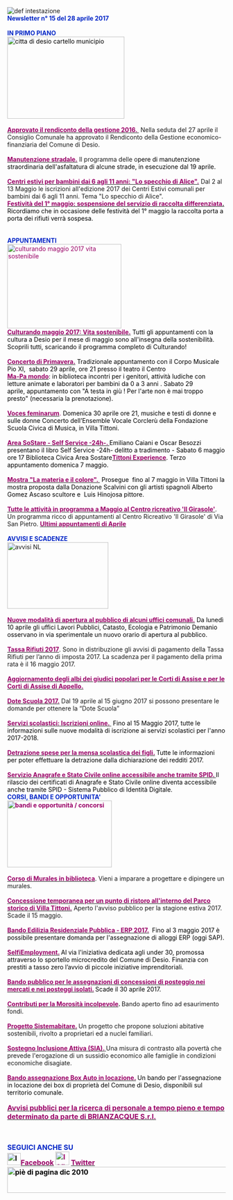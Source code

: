<html><body><DIV>
<DIV>
<DIV>
<DIV><IMG border=0 alt="def intestazione" src="http://www.comune.desio.mb.it/servizi/gestionedocumentale/visualizzadocumento.aspx?id=6276"> 
<DIV>
<DIV><STRONG><FONT color=#0426c6>Newsletter n°&nbsp;15 del&nbsp;28 aprile&nbsp;2017</FONT></STRONG></DIV>
<DIV></DIV>
<DIV><FONT color=#0426c6><STRONG></STRONG></FONT>&nbsp;</DIV>
<DIV><FONT color=#0426c6><STRONG>IN PRIMO PIANO</STRONG></FONT></DIV>
<DIV><FONT color=#000000><IMG style="WIDTH: 270px; HEIGHT: 189px" alt="citta di desio cartello municipio " src="http://www.comune.desio.mb.it/servizi/gestionedocumentale/visualizzadocumento.aspx?ID=22427" width=300 height=218></FONT></DIV>
<DIV>&nbsp;</DIV>
<DIV><A title="" href="http://www.comune.desio.mb.it/servizi/notizie/notizie_fase02.aspx?ID=44137" target=_self><FONT color=#990066><STRONG>Approvato il rendiconto della gestione 2016.&nbsp;</STRONG></FONT></A> Nella seduta del 27 aprile il Consiglio Comunale ha approvato il Rendiconto della Gestione economico-finanziaria del Comune di Desio. </DIV>
<DIV>&nbsp;</DIV>
<DIV><A title="" href="https://www.comune.desio.mb.it/servizi/notizie/notizie_fase02.aspx?ID=43872" target=_self><STRONG><FONT color=#990066>Manutenzione stradale.</FONT></STRONG></A>&nbsp;Il programma delle o<FONT color=#000000>pere di manutenzione straordinaria dell'asfaltatura di alcune strade, in&nbsp;esecuzione dal 19 aprile. </FONT></DIV>
<DIV>&nbsp;</DIV>
<DIV><A title="" href="http://www.comune.desio.mb.it/servizi/notizie/notizie_fase02.aspx?ID=43904" target=_self><STRONG><FONT color=#990066>Centri estivi per bambini dai 6 agli 11 anni: "Lo specchio di Alice".</FONT></STRONG></A> Dal 2 al 13 Maggio le iscrizioni all'edizione 2017 dei Centri Estivi comunali per bambini dai 6 agli 11 anni. Tema "Lo specchio di Alice".<BR></DIV>
<DIV><FONT color=#000000><FONT color=#990066><A title="" href="http://www.comune.desio.mb.it/servizi/notizie/notizie_fase02.aspx?ID=44051" target=_self><STRONG><FONT color=#990066>Festività del 1° maggio: sospensione del servizio di raccolta differenziata</FONT>.</STRONG></A><FONT color=#000000> Ricordiamo che in occasione delle festività del 1° maggio la raccolta porta a porta dei rifiuti verrà sospesa.</FONT></FONT></FONT></DIV>
<DIV><FONT color=#000000><FONT color=#990066></FONT></FONT>&nbsp;</DIV>
<DIV><FONT color=#0426c6></FONT>&nbsp;</DIV>
<DIV><FONT color=#0426c6><STRONG>APPUNTAMENTI</STRONG></FONT><FONT color=#0426c6><FONT color=#000000></DIV></DIV></DIV></DIV>
<DIV>
<DIV><FONT color=#000000></FONT><FONT color=#990066><IMG alt="culturando maggio 2017 vita sostenibile " src="http://www.comune.desio.mb.it/servizi/gestionedocumentale/visualizzadocumento.aspx?ID=22426" width=263 height=194></FONT></DIV></FONT></FONT>
<DIV><FONT color=#0426c6><FONT color=#000000><FONT color=#990066><FONT color=#000000><STRONG><FONT color=#990066><A title="" href="http://www.comune.desio.mb.it/servizi/notizie/notizie_fase02.aspx?ID=44124" target=_self><FONT color=#000000><STRONG><FONT color=#990066>Culturando maggio 2017: Vita sostenibile.</FONT></STRONG></FONT></A></FONT></STRONG> Tutti gli appuntamenti con la cultura a Desio per il mese di maggio sono all'insegna della sostenibilità. Scoprili tutti, scaricando il programma completo di Culturando!&nbsp;</FONT> 
<DIV><BR><FONT color=#000000><STRONG><FONT color=#990066><A title="" href="http://www.comune.desio.mb.it/servizi/notizie/notizie_fase02.aspx?ID=44105" target=_self><FONT color=#000000><STRONG><FONT color=#990066>Concerto di Primavera.</FONT></STRONG></FONT></A></FONT></STRONG> Tradizionale appuntamento con il Corpo Musicale Pio XI,&nbsp; sabato 29 aprile, ore 21 presso il teatro il Centro</FONT><BR></DIV>
<DIV><A title="" href="http://www.comune.desio.mb.it/servizi/notizie/notizie_fase02.aspx?ID=41527" target=_self><STRONG><FONT color=#990066>Ma-Pa mondo</FONT></STRONG></A><FONT color=#000000>: in biblioteca incontri per i genitori, attività ludiche con letture&nbsp;animate e laboratori per bambini da 0 a 3 anni . Sabato&nbsp;29 aprile,&nbsp;appuntamento con "A testa in giù ! Per l'arte non è mai troppo presto" (necessaria la prenotazione).</FONT></DIV>
<DIV><STRONG></STRONG>&nbsp;</DIV>
<DIV><STRONG><A title="" href="http://www.comune.desio.mb.it/servizi/notizie/notizie_fase02.aspx?ID=44040" target=_self><STRONG><FONT color=#990066>Voces feminarum</FONT></STRONG></A></STRONG>. <FONT color=#000000>Domenica 30 aprile ore 21, musiche e testi di donne e sulle donne Concerto dell’Ensemble Vocale Corclerù della Fondazione Scuola Civica di Musica, in Villa Tittoni.</FONT> </DIV>
<DIV>&nbsp;</DIV>
<DIV><A title="" href="http://www.comune.desio.mb.it/servizi/notizie/notizie_fase02.aspx?ID=44110" target=_self><STRONG><FONT color=#990066>Area SoStare - Self Service -24h-. </FONT></STRONG></A><FONT color=#000000>Emiliano Caiani e Oscar Besozzi presentano il libro Self Service -24h- delitto a tradimento - Sabato 6 maggio ore 17 Biblioteca Civica Area Sostare</FONT></FONT></FONT></FONT><FONT color=#990066><FONT color=#000000><STRONG><FONT color=#990066><A title="" href="http://www.comune.desio.mb.it/servizi/notizie/notizie_fase02.aspx?ID=43197" target=_self><FONT color=#000000><STRONG><FONT color=#990066>Tittoni Experience</FONT></STRONG></FONT></A></FONT></STRONG>. Terzo appuntamento domenica 7 maggio.</FONT></DIV></FONT>
<DIV><STRONG><FONT color=#990066></FONT></STRONG>&nbsp;</DIV>
<DIV><FONT color=#990066><A title="" href="http://www.comune.desio.mb.it/servizi/notizie/notizie_fase02.aspx?ID=43654" target=_self><STRONG><FONT color=#990066>Mostra "La materia e il colore".&nbsp;</FONT></STRONG></A><FONT color=#000000>&nbsp;Prosegue&nbsp; fino al 7 maggio in Villa Tittoni la mostra proposta dalla Donazione Scalvini con gli artisti spagnoli Alberto Gomez Ascaso scultore&nbsp;e&nbsp;&nbsp;Luis Hinojosa pittore.</FONT></FONT></DIV>
<DIV>&nbsp;</DIV>
<DIV><STRONG><FONT color=#990066><A title="" href="http://www.comune.desio.mb.it/servizi/notizie/notizie_fase02.aspx?ID=44091" target=_self><STRONG><FONT color=#990066>Tutte le attività in programma a Maggio al Centro ricreativo 'Il Girasole'</FONT></STRONG></A></FONT></STRONG>. Un programma ricco di appuntamenti al Centro Ricreativo 'Il Girasole' di Via San Pietro. <STRONG><FONT color=#990066><A title="" href="http://www.comune.desio.mb.it/servizi/notizie/notizie_fase02.aspx?ID=43697" target=_self><STRONG><FONT color=#990066>Ultimi appuntamenti di Aprile </FONT></STRONG></A></FONT></STRONG><BR></DIV></DIV>
<DIV>
<DIV><FONT color=#0426c6><STRONG></STRONG></FONT>&nbsp;</DIV></DIV>
<DIV><FONT color=#0426c6><STRONG>AVVISI E SCADENZE</STRONG></FONT> </DIV>
<DIV>
<DIV><IMG style="WIDTH: 233px; HEIGHT: 153px" border=0 alt="avvisi NL" src="http://www.comune.desio.mb.it/servizi/gestionedocumentale/visualizzadocumento.aspx?id=18789" width=232 height=175></DIV>
<DIV>&nbsp;</DIV>
<DIV><FONT color=#990066><A title="" href="http://www.comune.desio.mb.it/servizi/notizie/notizie_fase02.aspx?ID=43829" target=_self><STRONG><FONT color=#990066>Nuove modalità di apertura al pubblico di alcuni uffici comunali.</FONT></STRONG></A><FONT color=#000000><FONT color=#990066> </FONT>Da lunedì 10 aprile gli uffici Lavori Pubblici, Catasto, Ecologia e Patrimonio Demanio osservano in via sperimentale un nuovo orario di apertura al pubblico. </FONT></FONT></DIV>
<DIV><FONT color=#990066></FONT>&nbsp;</DIV>
<DIV><FONT color=#990066><A title="" href="http://www.comune.desio.mb.it/servizi/notizie/notizie_fase02.aspx?ID=44100" target=_self><FONT color=#990066><STRONG>Tassa Rifiuti 2017</STRONG></FONT></A></FONT>. Sono in distribuzione gli avvisi di pagamento della Tassa Rifiuti per l’anno di imposta 2017. La scadenza per il pagamento della prima rata è il 16 maggio 2017.</DIV>
<DIV>&nbsp;</DIV>
<DIV><STRONG><FONT color=#990066><A title="" href="http://www.comune.desio.mb.it/servizi/notizie/notizie_fase02.aspx?ID=44116" target=_self><STRONG><FONT color=#990066>Aggiornamento degli albi dei giudici popolari per le Corti di Assise e per le Corti di Assise di Appello.</FONT></STRONG></A></FONT></STRONG></DIV>
<DIV>&nbsp;</DIV>
<DIV><STRONG><FONT color=#990066><A title="" href="http://www.comune.desio.mb.it/servizi/notizie/notizie_fase02.aspx?ID=43940" target=_self><STRONG><FONT color=#990066>Dote Scuola 2017.</FONT></STRONG></A></FONT></STRONG> Dal 19 aprile al 15 giugno 2017 si possono presentare le domande per ottenere la “Dote Scuola”</DIV></DIV>
<DIV>&nbsp;</DIV>
<DIV><A title="" href="http://www.comune.desio.mb.it/servizi/notizie/notizie_fase02.aspx?ID=43753" target=_self><FONT color=#990066><STRONG>Servizi scolastici: Iscrizioni online.&nbsp;</STRONG></FONT></A><FONT color=#000000> Fino al 15 Maggio 2017, tutte le informazioni sulle nuove modalità di iscrizione ai servizi scolastici per l'anno 2017-2018.</FONT></DIV>
<DIV>&nbsp;</DIV>
<DIV>
<DIV><FONT color=#990066><STRONG><A title="" href="https://www.comune.desio.mb.it/upload/desio/newsletter/Detrazione%20spese%20per%20la%20mensa%20scolastica%20dei%20figli.%20Tutte%20le%20informazioni%20per%20poter%20effettuare%20la%20detrazione%20dalla%20dichiarazione%20dei%20redditi%202017" target=_self><FONT color=#990066><STRONG>Detrazione spese per la mensa scolastica dei figli.</STRONG></FONT></A> </STRONG></FONT><FONT color=#000000>Tutte le informazioni per poter effettuare la detrazione dalla dichiarazione dei redditi 2017.</FONT></DIV></DIV>
<DIV><FONT color=#990066><FONT color=#990066><STRONG></STRONG></FONT></FONT>&nbsp;</DIV><FONT color=#990066></FONT>
<DIV><FONT color=#990066></FONT>
<DIV><FONT color=#990066><FONT color=#990066><STRONG><A title="" href="http://www.comune.desio.mb.it/servizi/notizie/notizie_fase02.aspx?ID=43268" target=_self><FONT color=#990066><STRONG>Servizio Anagrafe e Stato Civile online&nbsp;accessibile anche tramite SPID</STRONG>. </FONT></A></STRONG></FONT><FONT color=#000000>Il rilascio dei certificati di Anagrafe e Stato Civile online diventa accessibile anche tramite SPID - Sistema Pubblico di Identità Digitale.</FONT></FONT><FONT color=#990066><FONT color=#990066><STRONG></DIV></DIV>
<DIV></STRONG></FONT></FONT><STRONG><FONT color=#0426c6>CORSI, BANDI E OPPORTUNITA'</FONT> </STRONG></DIV>
<DIV>
<DIV><FONT color=#990066><STRONG><IMG style="WIDTH: 241px; HEIGHT: 154px" border=0 alt="bandi e opportunità / concorsi" src="http://www.comune.desio.mb.it/servizi/gestionedocumentale/visualizzadocumento.aspx?id=18790" width=299 height=168></STRONG></FONT></DIV>
<DIV><STRONG><FONT color=#990066></FONT></STRONG>&nbsp;</DIV>
<DIV><STRONG><FONT color=#990066><A title="" href="http://www.comune.desio.mb.it/servizi/notizie/notizie_fase02.aspx?ID=44104" target=_self><STRONG><FONT color=#990066>Corso di Murales in biblioteca</FONT></STRONG></A></FONT></STRONG>. Vieni a imparare a progettare e dipingere un murales.</DIV>
<DIV><FONT color=#990066>
<DIV><STRONG><FONT color=#990066></FONT></STRONG>&nbsp;</DIV></FONT>
<DIV><A title="" href="http://www.comune.desio.mb.it/servizi/notizie/notizie_fase02.aspx?ID=43967" target=_self><FONT color=#0426c6><FONT color=#000000><STRONG><FONT color=#990066>Concessione temporanea per un punto di ristoro all'interno del Parco storico di Villa Tittoni.</FONT></STRONG></FONT></FONT></A> Aperto l'avviso pubblico per la stagione estiva 2017. Scade il 15 maggio.</DIV></DIV>
<DIV>&nbsp;</DIV>
<DIV>
<DIV><FONT color=#990066><FONT color=#990066><A title="" href="http://www.comune.desio.mb.it/servizi/notizie/notizie_fase02.aspx?ID=43613" target=_self><FONT color=#990066><FONT color=#990066><STRONG>Bando Edilizia Residenziale Pubblica - ERP 2017.</STRONG></FONT></FONT></A></FONT><STRONG>&nbsp; </STRONG></FONT><FONT color=#000000>Fino al&nbsp;</FONT><FONT color=#000000>3 maggio 2017 è possibile presentare domanda per l'assegnazione di alloggi ERP (oggi SAP).</FONT></DIV>
<DIV>&nbsp;</DIV></DIV>
<DIV><FONT color=#000000><FONT color=#990066><A title="" href="http://www.comune.desio.mb.it/servizi/notizie/notizie_fase02.aspx?ID=43223" target=_self><FONT color=#000000><FONT color=#990066><STRONG>SelfiEmployment.</STRONG></FONT></FONT></A></FONT><STRONG> </STRONG>Al via l'iniziativa dedicata agli under 30, promossa attraverso lo sportello microcredito del Comune di Desio. Finanzia con prestiti a tasso zero l’avvio di piccole iniziative imprenditoriali.</FONT></DIV>
<DIV><FONT color=#990066><FONT color=#000000><FONT color=#990066></FONT></FONT></FONT>&nbsp;</DIV>
<DIV>
<DIV><FONT color=#990066><FONT color=#000000><FONT color=#990066><A title="" href="http://www.comune.desio.mb.it/servizi/notizie/notizie_fase02.aspx?ID=42938" target=_self><FONT color=#990066><STRONG>Bando pubblico per le assegnazioni di concessioni di posteggio nei mercati e nei posteggi isolati.</STRONG></FONT></A></FONT><STRONG> </STRONG>Scade il 30 aprile 2017.</FONT></FONT></DIV>
<DIV><FONT color=#990066></FONT>&nbsp;</DIV></DIV>
<DIV><FONT color=#990066><A title="" href="http://www.comune.desio.mb.it/servizi/notizie/notizie_fase02.aspx?ID=42983" target=_self><FONT color=#990066><STRONG>Contributi per la Morosità incolpevole</STRONG></FONT></A></FONT><STRONG>. </STRONG>Bando aperto fino ad esaurimento fondi. </DIV>
<DIV><FONT color=#990066></FONT>&nbsp;</DIV>
<DIV><FONT color=#990066><A title="" href="http://www.comune.desio.mb.it/servizi/notizie/notizie_fase02.aspx?ID=41431" target=_self><FONT color=#990066><STRONG>Progetto Sistemabitare.</STRONG></FONT></A></FONT><STRONG> </STRONG>Un progetto che propone soluzioni abitative sostenibili, rivolto a proprietari ed a nuclei familiari. </DIV>
<DIV><FONT color=#990066></FONT>&nbsp;</DIV>
<DIV><FONT color=#990066><A title="" href="http://www.comune.desio.mb.it/servizi/notizie/notizie_fase02.aspx?ID=40660" target=_self><STRONG><FONT color=#990066>Sostegno Inclusione Attiva (SIA).</FONT> </STRONG></A></FONT>Una misura di contrasto alla povertà che prevede l'erogazione di un sussidio economico alle famiglie in condizioni economiche disagiate.</DIV>
<DIV><FONT color=#990066></FONT>&nbsp;</DIV>
<DIV>
<DIV><FONT color=#990066><A title="" href="http://www.comune.desio.mb.it/servizi/notizie/notizie_fase02.aspx?ID=35369" target=_self><FONT color=#990066><STRONG>Bando assegnazione Box Auto in locazione.</STRONG></FONT></A><STRONG> </STRONG><FONT color=#000000>Un</FONT> </FONT><FONT color=#000000>bando per l'assegnazione in locazione dei box di proprietà del Comune di Desio, disponibili sul territorio comunale.</FONT></DIV>
<DIV><FONT color=#0426c6><FONT color=#0426c6><FONT size=+0><FONT color=#000000><FONT color=#990066><FONT color=#000000><FONT color=#0426c6></FONT></FONT></FONT></FONT></FONT></FONT></FONT>&nbsp;</DIV></DIV></DIV>
<DIV>
<DIV><FONT color=#990066 size=+0><A title="" href="http://www.comune.desio.mb.it/servizi/notizie/notizie_fase02.aspx?ID=44043" target=_self><FONT color=#990066 size=+0><STRONG>Avvisi pubblici per la ricerca di personale a tempo pieno e tempo determinato da parte di BRIANZACQUE S.r.l.</STRONG></FONT></A></FONT></DIV>
<DIV><FONT color=#990066></FONT>&nbsp;</DIV>
<DIV><FONT color=#990066></FONT>&nbsp;</DIV>
<DIV><FONT color=#990066></FONT>&nbsp;</DIV>
<DIV><FONT color=#990066></FONT>
<DIV><FONT color=#990066></FONT>
<DIV><FONT color=#990066></FONT><FONT color=#0426c6><FONT color=#0426c6><FONT size=+0><FONT color=#000000><FONT color=#990066><FONT color=#000000><FONT color=#0426c6><STRONG>SEGUICI ANCHE SU</STRONG></FONT></FONT></FONT></FONT></FONT></FONT></FONT></DIV></DIV></DIV>
<DIV>
<DIV><FONT color=#0426c6><FONT color=#0426c6><FONT size=+0><FONT color=#000000><FONT color=#990066><FONT color=#000000></FONT></FONT></FONT></FONT></FONT></FONT>
<DIV><FONT color=#0426c6><FONT color=#0426c6><FONT size=+0><FONT color=#000000><FONT color=#990066><FONT color=#000000></FONT></FONT></FONT></FONT></FONT></FONT>
<DIV><FONT color=#0426c6><FONT color=#0426c6><FONT size=+0><FONT color=#000000><FONT color=#990066><FONT color=#000000></FONT></FONT></FONT></FONT></FONT></FONT>
<DIV><FONT color=#0426c6><FONT color=#0426c6><FONT size=+0><FONT color=#000000><FONT color=#990066><FONT color=#000000>
<DIV>
<DIV>
<DIV>
<DIV>
<DIV><STRONG></STRONG></DIV>
<DIV><STRONG><IMG style="WIDTH: 31px; HEIGHT: 28px" alt="logo facebook" src="https://www.comune.desio.mb.it/servizi/gestionedocumentale/visualizzadocumento.aspx?ID=18791" width=95 height=56></STRONG><A title="" href="https://it-it.facebook.com/pages/Comune-Di-Desio/103441483073684" target=_self><FONT color=#990066><STRONG>Facebook</STRONG></FONT></A><FONT color=#990066><STRONG> <IMG style="WIDTH: 32px; HEIGHT: 31px" alt="logo twitter" src="https://www.comune.desio.mb.it/servizi/gestionedocumentale/visualizzadocumento.aspx?ID=18792" width=38 height=44> </STRONG></FONT><A title="" href="https://mobile.twitter.com/comunedidesio" target=_self><FONT color=#990066><STRONG>Twitter</STRONG></FONT></A><STRONG> </STRONG></DIV>
<DIV></DIV></DIV>
<DIV><STRONG><IMG style="WIDTH: 622px; HEIGHT: 60px" border=0 alt="piè di pagina dic 2010" src="http://www.comune.desio.mb.it/servizi/gestionedocumentale/visualizzadocumento.aspx?id=6565" width=993 height=74></STRONG></DIV></DIV></DIV></DIV></FONT></FONT></FONT></FONT></FONT></FONT><STRONG></STRONG></DIV></DIV></DIV></DIV></DIV></DIV></DIV></DIV></DIV></body></html